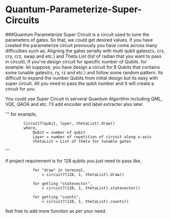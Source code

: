 # Quantum-Parameterize-Super-Circuits

###Quantum Parameterize Super Circuit is a circuit used to tune the parameters of gates. So that, we could get desired values. If you have created the parameterize circuit previously you have come across many difficulties such as, Aligning the gates serially with multi qubit gates(cx, crx, cry, crz, swap and etc.) and Theta List (list of radian that you want to pass in circuit), If you've design circuit for specific number of Qubits. for example: let suppose, you have design a circuit for 8 Qubits that contains some tunable gates(rx, ry, rz and etc.) and follow some random pattern. Its difficult to expand the number Qubits from initial design but its easy with super circuit. All you need to pass the qubit number and It will create a circuit for you.

You could use Super Circuit in serveral Quantum Algorithm including QML, VQE, QAOA and etc. 
I'll add encoder and label extracter also later.

'''
for example, 

            Circuit7(qubit, layer, thetaList).draw()
            where,
                Qubit = number of qubit
                Layer = number of repetition of circuit along x-axis
                thetaList = List of theta for tunable gates

'''

if project requirement is for 128 qubits you just need to pass like,

                for "draw" in terminal,
                    > circuit7(128, 1, thetaList).draw()

                for getting "statevector",
                    > circuit7(128, 1, thetaList).statevector()
                
                for getting "counts", 
                    > circuit7(128, 1, thetaList).counts()
 
feel free to add more function as per your need.

